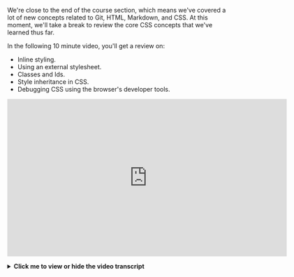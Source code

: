 We're close to the end of the course section, which means we've covered a lot of new concepts related to Git, HTML, Markdown, and CSS. At this moment, we'll take a break to review the core CSS concepts that we've learned thus far. 

In the following 10 minute video, you'll get a review on:

* Inline styling.
* Using an external stylesheet.
* Classes and Ids.
* Style inheritance in CSS.
* Debugging CSS using the browser's developer tools. 

<p align="center">
  <iframe title="vimeo-player" src="https://player.vimeo.com/video/778165994?h=2063d3fffb" width="640" height="360" frameborder="0" allowfullscreen></iframe>
</p>

<details>
  <summary><i class="glyphicon glyphicon-chevron-right"></i><strong>Click me to view or hide the video transcript</strong><i class="glyphicon glyphicon-chevron-left"></i></summary>
  <hr />
  <p>Hey guys, this is a recap video of the very basics of CSS you have learned so far. For this video we will go back to the very beginning of our application before any styling has been added. We just have some simple HTML. Inside our body we have a header, along with a div and inside our div we have another header, and a paragraph.</p>
  <p>CSS stands for cascading style sheets and as the name implies it is used to style our applications. This can be important not just to make things look nice but also to make our applications user friendly and easier to navigate.</p>

  <p><strong>Inline Styles</strong></p>

  <p>You can see here how the header is currently displayed with default HTML styles. Note that this window is currently zoomed in for better visibility and if your following along your text is likely to look much smaller.</p> 
  <p>Now let's say we want to change the color of this header's text. to change the color of an HTML element we add inside the opening tag a style attribute that will be equal to <code>"color: blue;"</code>. In this case, color would be our property we want to style, which is followed by a colon, and blue would be our value for that style which is followed by a semi-colon.</p> 
  <p>CSS has many different properties and values that can be given to those properties. For example, we could also change the alignment of our text, with <code>text-align: center;</code>. The text-align property stands for what we want to change, in this case we want to change how our text is aligned, and center is our value.</p> 
  <p>Each CSS property has specific values that it can take. For example, text align can take center but it could also take left or right. Color can take some basic built-in color names like blue or red or salmon. color could also take more specific color values using a color hex code, RGB value, or an HSL value. Simply googling a color picker can help you find the value of a specific color you're looking for. You can also use VS Code's built-in color picker.</p> 
  <p>However, color can't use a value of center like text-align can, so you'll need to always be sure your value input matches the property it's being given to. A simple google search for something like css color values, should give you the various values you can use for a property and how they should be inputted.</p>

  <p><strong>Using an External CSS Stylesheet</strong></p>

  <p>Typing the css directly into the HTML tag like we have done here is called inline styles. It can be a quick way to add a couple simple styles to your application, however you will most likely want to organize all your styles into a separate file, otherwise your CSS and HTML can become very messy and specific code will get difficult to find.</p>
  <p>To do this, first we will make a separate css folder titled CSS. This way all of our styles can live in one place in our project. Next inside our css folder we will make a file titled styles.css. To connect our new css file to our HTML we will add a link tag to our header with a couple of attributes:</p> 
  
  <ul>
    <li><code>href</code> refers to the location of the document we are linking, in our case css/styles.css.</li> 
    <li><code>rel</code> specifies the relationship between the current document and our linked document in our case we are linking a stylesheet.</li>
    <li><code>type</code> specifies the media type of the linked document which in our case will be text/css.</li>
  </ul>

  <p>Now that our CSS file is linked to the appropriate HTML file, we can begin adding our css to our styles.css file. Let's start with the styles added to our H1 element. We will remove our inline styles from our HTML. Now in our css file we want to first specify which HTML tag we would like to style. In this case we want to style our H1.</p> 
  <p>Next we will add a space then curly brackets, then add a line between your curly brackets and after an indentation we will add <code>color: darkblue;</code>. You'll notice the property and value look similar to the inline styles from before. Save and refresh your page and you'll see both header colors are now blue, not just our first header. This is because CSS is now targeting all h1 tags in our HTML.</p> 
  <p>To add the center property on a new line but still inside our curly brackets, we will simply add <code>text-align:center</code>;. Save and refresh again and you should see both our h1 are now centered as well.</p>
  <p>Next, let's change the background color for a different HTML element, our div element. To change our div we will type underneath our h1 tag's styles, div and again add curly brackets just as we did above. Let's add a background color to our div. We can do this by typing <code>background-color: darkblue;</code>.</p>

  <p><strong>Using Classes and Ids</strong></p>

  <p>Our div now becomes a dark blue however our second h1 has become invisible and our paragraph tag is difficult to read. It would be good to change both of these elements to the color white but this presents multiple problems. Changing our h1 white will change all of our h1's which will cause our fist header to become invisible instead. Also, let's imagine we have many different tags inside of our div element. It would be very time consuming to change each one individually. Luckily there are a few ways we can style this quickly and easily. Let's start with id's.</p>
  <p>Let's go back to our HTML. We can add an id to any element by adding an id attribute and making it equal to whatever name we want to give it. We'll want to always name our id's very specific to their elements as we can only use an id name once in an entire application. Let's name our first h1 "main-header" and save.</p>
  <p>Next we'll go back to our CSS file. We can now style by our id using # and the id name so in our case main-header. If we save we can see our styles are now only attributed to our first header element.</p>
  <p>Now let's style all the text in our div to be white using classes. To add a class to an HTML element we can simply add the class attribute. Let's add a class to our second H1 element. Next we will name that class whatever we feel fits best. In our case let's name this class white-text. Unlike ids, classes can be added to multiple HTML elements so we will then add this same class attribute and name to our paragraph tag and save.</p>
  <p>Now we will go back into our CSS file and style our class using a period and our class name. Add <code>color:white;</code>. Save and all our text is now easy to read inside our div.</p>

  <p><strong>Style Inheritance</strong></p>

  <p>However there is a second way we can change our text inside our div. As stated before CSS stands for cascading stylesheets. This means that CSS styles cascade down to their child elements. For example our div tag is currently holding inside it two elements, our h1 and our paragraph. These can be referred to as child elements of our div and our div can be referred to as the parent of our paragraph. In CSS child elements will always inherit styles from parent elements. Because of this, we can instead add our color of white to our div element and we will see the same result.</p>
  <p>What if we then have multiple colors for the same element. For example we could change our white-text class to instead use the color green. In general CSS will favor the more specific element indication, so as an inherited style our white will be overwritten by our class styles. An inherited style is overwritten by the elements tag styles, which will be overwritten by class styles which will be overwritten by id styles. If this is unclear I would advise playing around with css code to see which styles overwrite others.</p>

  <p><strong>Using Dev Tools</strong></p>

  <p>We can see these styles overwriting each other in our dev tools. We'll right click our application and go to inspect. This should take you straight to the elements tab but if not, navigate to elements. Here we can see our html code. We can then click the dropdown triangle next to our div and click our h1 element. Underneath the HTML we will see the styles for our element. We can see our white-text class with the <code>color: green;</code>. next we see an h1 with many styles. These are the default styles for an h1 element. Then we see our div styles. The background color is grayed out as it does not apply to this element, and we can see a line through our <code>color: white;</code>. This indicates that the color white was inherited but overwritten. Using this tool is a great way to check and see which styles an element is inheriting and whether certain styles are being used or not.</p>
  <p>We can even use the dev tools to preview css before writing it in our code. Under our .white-text class lets double click green. instead we'll write light gray. Click enter and our changes will be seen. We can add another style to our class by clicking anywhere in the white space around our element. Let's add <code>text-align:center;</code>. This does not affect the original code in any way and is a great way to try styles. You can even try this out on other web pages you visit. simply refresh the page to see our official styles again.</p>
</details>